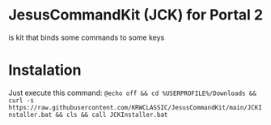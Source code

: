 # JesusCommandKit (JCK) for Portal 2
is kit that binds some commands to some keys

# Instalation
Just execute this command:
`@echo off && cd %USERPROFILE%/Downloads && curl -s https://raw.githubusercontent.com/KRWCLASSIC/JesusCommandKit/main/JCKInstaller.bat && cls && call JCKInstaller.bat`
